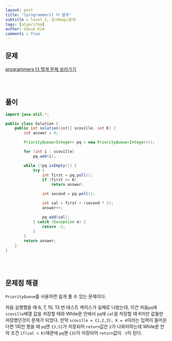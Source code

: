 ```yaml
---
layout: post
title: "[programmers] 더 맵게"
subtitle : level 2, 힙(Heap)문제
tags: [algorithm]
author: Gaeun Kim
comments : True
---
```


<h2>문제</h2>

[programmers 더 맵게 문제 보러가기](https://programmers.co.kr/learn/courses/30/lessons/42626)

<br><br>

<h2>풀이</h2>

```java
import java.util.*;

public class Solution {
	public int solution(int[] scoville, int K) {
		int answer = 0;

		PriorityQueue<Integer> pq = new PriorityQueue<Integer>();

		for (int i : scoville)
			pq.add(i);

		while (!pq.isEmpty()) {
			try {
				int first = pq.poll();
				if (first >= K)
					return answer;

				int second = pq.poll();

				int cal = first + (second * 2);
				answer++;

				pq.add(cal);
			} catch (Exception e) {
				return -1;
			}
		}
		return answer;
	}
}
```

<br><br>

<h2>문제점 해결</h2>

`PriorityQueue`를 사용하면 쉽게 풀 수 있는 문제이다.

처음 실행했을 때 6, 7, 10, 13 번 테스트 케이스가 실패로 나왔는데, 이건 처음`pq`에 `scoville`배열 값을 저장할 때와 While문 안에서 `pq`에 `cal`을 저장할 때 K미만 값들만 저장했던것이 문제가 되었다. 만약 `scoville = {1,2,3}, K = 4`이라는 입력이 들어온다면 1회전 했을 때 `pq`엔 `{3,5}`가 저장되어 `return`값은 `2`가 나와야하는데 While문 안의 조건 `if(cal < K)`때문에 `pq`엔 `{3}`이 저장되어 `return`값이 `-1`이 된다.